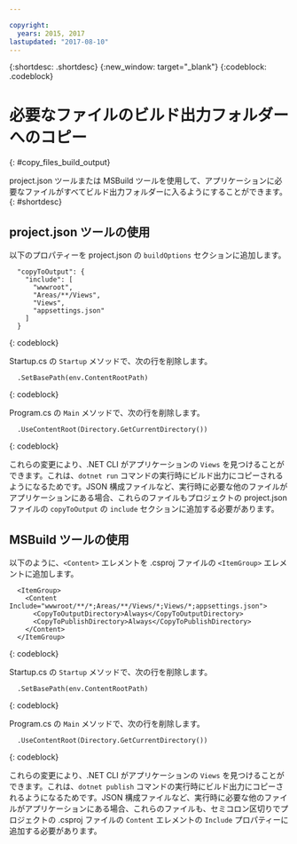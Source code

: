 ```yaml
---

copyright:
  years: 2015, 2017
lastupdated: "2017-08-10"
---
```


{:shortdesc: .shortdesc}
{:new_window: target="_blank"}
{:codeblock: .codeblock}


# 必要なファイルのビルド出力フォルダーへのコピー
{: #copy_files_build_output}

project.json ツールまたは MSBuild ツールを使用して、アプリケーションに必要なファイルがすべてビルド出力フォルダーに入るようにすることができます。
{: #shortdesc}


## project.json ツールの使用

以下のプロパティーを project.json の `buildOptions` セクションに追加します。
```
  "copyToOutput": {
    "include": [
      "wwwroot",
      "Areas/**/Views",
      "Views",
      "appsettings.json"
    ]
  }
```
{: codeblock}

Startup.cs の `Startup` メソッドで、次の行を削除します。
```
  .SetBasePath(env.ContentRootPath)
```
{: codeblock}

Program.cs の `Main` メソッドで、次の行を削除します。
```
  .UseContentRoot(Directory.GetCurrentDirectory())
```
{: codeblock}

これらの変更により、.NET CLI がアプリケーションの `Views` を見つけることができます。これは、`dotnet run` コマンドの実行時にビルド出力にコピーされるようになるためです。JSON 構成ファイルなど、実行時に必要な他のファイルがアプリケーションにある場合、これらのファイルもプロジェクトの project.json ファイルの `copyToOutput` の `include` セクションに追加する必要があります。

## MSBuild ツールの使用

以下のように、`<Content>` エレメントを .csproj ファイルの `<ItemGroup>` エレメントに追加します。
```
  <ItemGroup>
    <Content Include="wwwroot/**/*;Areas/**/Views/*;Views/*;appsettings.json">
      <CopyToOutputDirectory>Always</CopyToOutputDirectory>
      <CopyToPublishDirectory>Always</CopyToPublishDirectory>
    </Content>
  </ItemGroup>
```
{: codeblock}

Startup.cs の `Startup` メソッドで、次の行を削除します。
```
  .SetBasePath(env.ContentRootPath)
```
{: codeblock}

Program.cs の `Main` メソッドで、次の行を削除します。
```
  .UseContentRoot(Directory.GetCurrentDirectory())
```
{: codeblock}

これらの変更により、.NET CLI がアプリケーションの `Views` を見つけることができます。これは、`dotnet publish` コマンドの実行時にビルド出力にコピーされるようになるためです。JSON 構成ファイルなど、実行時に必要な他のファイルがアプリケーションにある場合、これらのファイルも、セミコロン区切りでプロジェクトの .csproj ファイルの `Content` エレメントの `Include` プロパティーに追加する必要があります。

